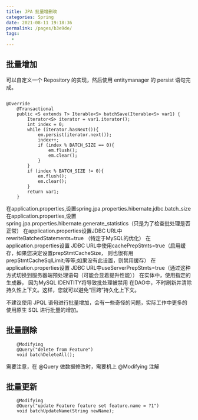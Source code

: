```yaml
---
title: JPA 批量增删改
categories: Spring
date: 2021-08-11 19:18:36
permalink: /pages/b3e9de/
tags: 
  - 
---
```


## 批量增加

可以自定义一个 Repository 的实现，然后使用 entitymanager 的 persist 语句完成。

```

@Override
    @Transactional
    public <S extends T> Iterable<S> batchSave(Iterable<S> var1) {
        Iterator<S> iterator = var1.iterator();
        int index = 0;
        while (iterator.hasNext()){
            em.persist(iterator.next());
            index++;
            if (index % BATCH_SIZE == 0){
                em.flush();
                em.clear();
            }
        }
        if (index % BATCH_SIZE != 0){
            em.flush();
            em.clear();
        }
        return var1;
    }

```

在application.properties,设置spring.jpa.properties.hibernate.jdbc.batch_size
在application.properties,设置spring.jpa.properties.hibernate.generate_statistics（只是为了检查批处理是否正常）
在application.properties设置JDBC URL中rewriteBatchedStatements=true （特定于MySQL的优化）
在application.properties设置 JDBC URL中使用cachePrepStmts=true（启用缓存，如果您决定设置prepStmtCacheSize，  则也很有用  prepStmtCacheSqlLimit;等等;如果没有此设置，则禁用缓存）
在application.properties设置 JDBC URL中useServerPrepStmts=true（通过这种方式切换到服务器端预处理语句（可能会显着提升性能））
在实体中，使用指定的生成器，  因为MySQL IDENTITY将导致批处理被禁用
在DAO中，不时刷新并清除持久性上下文。这样，您就可以避免“压跨”持久化上下文。

不建议使用 JPQL 语句进行批量增加，会有一些奇怪的问题，实际工作中更多的使用原生 SQL 进行批量的增加。

## 批量删除

```
    @Modifying
    @Query("delete from Feature")
    void batchDeleteAll();
```

需要注意，在 @Query 做数据修改时，需要机上 @Modifying 注解

## 批量更新

```
    @Modifying
    @Query("update Feature feature set feature.name = ?1")
    void batchUpdateName(String newName);
```